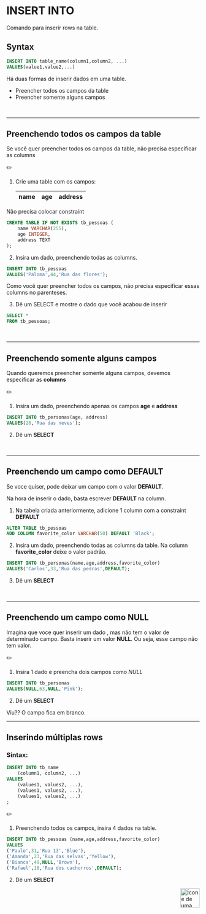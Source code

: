 # INSERT INTO
Comando para inserir rows na table.




## Syntax
```sql
INSERT INTO table_name(column1,column2, ...)
VALUES(value1,value2,...)
```



Há duas formas de inserir dados em uma table.

* Preencher todos os campos da table
* Preencher somente alguns campos

<br>
<hr>

## Preenchendo todos os campos da table
Se você quer preencher todos os campos da table, não precisa especificar as columns

:pencil2:

1. Crie uma table com os campos:

    | name | age | address |
    | ---  | --- | ------- |


Não precisa colocar constraint

```sql
CREATE TABLE IF NOT EXISTS tb_pessoas (
    name VARCHAR(255),
    age INTEGER,
    address TEXT
);
```

2. Insira um dado, preenchendo todas as columns.
```sql
INSERT INTO tb_pessoas
VALUES('Paloma',44,'Rua das flores');
```

Como você quer preencher todos os campos, não precisa especificar essas columns no parenteses.

3. Dê um SELECT e mostre o dado que você acabou de inserir
```sql
SELECT *
FROM tb_pessoas;
```
<br>
<hr>

## Preenchendo somente alguns campos
Quando queremos preencher somente alguns campos, devemos especificar as **columns**

:pencil2:

1. Insira um dado, preenchendo apenas os campos **age** e **address**
```sql
INSERT INTO tb_personas(age, address)
VALUES(26,'Rua das neves');
```

2. Dê um **SELECT**

<br>
<hr>

## Preenchendo um campo como DEFAULT
Se voce quiser, pode deixar um campo com o valor **DEFAULT**.

Na hora de inserir o dado, basta escrever **DEFAULT** na column.

1. Na tabela criada anteriormente, adicione 1 column com a constraint **DEFAULT**

```sql
ALTER TABLE tb_pessoas
ADD COLUMN favorite_color VARCHAR(50) DEFAULT 'Black';
```

2. Insira um dado, preenchendo todas as columns da table. Na column **favorite_color** deixe o valor padrão.

```sql
INSERT INTO tb_personas(name,age,address,favorite_color)
VALUES('Carlos',33,'Rua das pedras',DEFAULT);
```

3. Dê um **SELECT**

<br>
<hr>



## Preenchendo um campo como NULL
Imagina que voce quer inserir um dado , mas não tem o valor de determinado campo. Basta inserir um valor **NULL**. Ou seja, esse campo não tem valor.



:pencil2:

1. Insira 1 dado e preencha dois campos como *NULL*

```sql
INSERT INTO tb_personas
VALUES(NULL,63,NULL,'Pink');
```

2. Dê um **SELECT**

Viu?? O campo fica em branco.
<br>
<hr>

## Inserindo múltiplas rows

### Sintax:
```sql
INSERT INTO tb_name
    (column1, column2, ...)
VALUES
    (values1, values2, ...),
    (values1, values2, ...),
    (values1, values2, ...)
;
```

:pencil2:

1. Preenchendo todos os campos, insira 4 dados na table.

```sql
INSERT INTO tb_pessoas (name,age,address,favorite_color)
VALUES
('Paulo',31,'Rua 13','Blue'),
('Amanda',23,'Rua das selvas','Yellow'),
('Bianca',49,NULL,'Brown'),
('Rafael',18,'Rua dos cachorros',DEFAULT);
```

2. Dê um **SELECT**


<!-- Botão para o próximo resumo em ordem sequêncial -->
<a href="https://github.com/lGabrielDev/06.postgreSQL/blob/main/2.praticando/5.2.delete_from.md"><img alt="Ícone de uma seta apontada para direita, representando um link para a próxima página" src="https://cdn-icons-png.flaticon.com/512/8875/8875266.png" width="50px" height="50px" align="right"></a>
